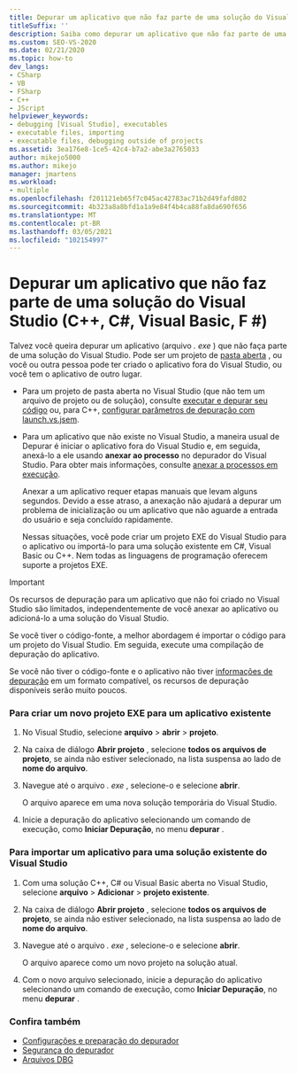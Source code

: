 ```yaml
---
title: Depurar um aplicativo que não faz parte de uma solução do Visual Studio
titleSuffix: ''
description: Saiba como depurar um aplicativo que não faz parte de uma solução do Visual Studio. Talvez você possa anexar o depurador do Visual Studio.
ms.custom: SEO-VS-2020
ms.date: 02/21/2020
ms.topic: how-to
dev_langs:
- CSharp
- VB
- FSharp
- C++
- JScript
helpviewer_keywords:
- debugging [Visual Studio], executables
- executable files, importing
- executable files, debugging outside of projects
ms.assetid: 3ea176e8-1ce5-42c4-b7a2-abe3a2765033
author: mikejo5000
ms.author: mikejo
manager: jmartens
ms.workload:
- multiple
ms.openlocfilehash: f201121eb65f7c045ac42783ac71b2d49fafd802
ms.sourcegitcommit: 4b323a8a8bfd1a1a9e84f4b4ca88fa8da690f656
ms.translationtype: MT
ms.contentlocale: pt-BR
ms.lasthandoff: 03/05/2021
ms.locfileid: "102154997"
---
```

# <a name="debug-an-app-that-isnt-part-of-a-visual-studio-solution-c-c-visual-basic-f"></a>Depurar um aplicativo que não faz parte de uma solução do Visual Studio (C++, C#, Visual Basic, F #)

Talvez você queira depurar um aplicativo (arquivo *. exe* ) que não faça parte de uma solução do Visual Studio. Pode ser um projeto de [pasta aberta](../ide/develop-code-in-visual-studio-without-projects-or-solutions.md) , ou você ou outra pessoa pode ter criado o aplicativo fora do Visual Studio, ou você tem o aplicativo de outro lugar.

- Para um projeto de pasta aberta no Visual Studio (que não tem um arquivo de projeto ou de solução), consulte [executar e depurar seu código](../ide/develop-code-in-visual-studio-without-projects-or-solutions.md#run-and-debug-your-code) ou, para C++, [configurar parâmetros de depuração com launch.vs.jsem](/cpp/build/open-folder-projects-cpp#configure-debugging-parameters-with-launchvsjson).

- Para um aplicativo que não existe no Visual Studio, a maneira usual de Depurar é iniciar o aplicativo fora do Visual Studio e, em seguida, anexá-lo a ele usando **anexar ao processo** no depurador do Visual Studio. Para obter mais informações, consulte [anexar a processos em execução](../debugger/attach-to-running-processes-with-the-visual-studio-debugger.md).

   Anexar a um aplicativo requer etapas manuais que levam alguns segundos. Devido a esse atraso, a anexação não ajudará a depurar um problema de inicialização ou um aplicativo que não aguarde a entrada do usuário e seja concluído rapidamente.

   Nessas situações, você pode criar um projeto EXE do Visual Studio para o aplicativo ou importá-lo para uma solução existente em C#, Visual Basic ou C++. Nem todas as linguagens de programação oferecem suporte a projetos EXE.

>[!IMPORTANT]
>Os recursos de depuração para um aplicativo que não foi criado no Visual Studio são limitados, independentemente de você anexar ao aplicativo ou adicioná-lo a uma solução do Visual Studio.
>
>Se você tiver o código-fonte, a melhor abordagem é importar o código para um projeto do Visual Studio. Em seguida, execute uma compilação de depuração do aplicativo.
>
>Se você não tiver o código-fonte e o aplicativo não tiver [informações de depuração](../debugger/how-to-set-debug-and-release-configurations.md) em um formato compatível, os recursos de depuração disponíveis serão muito poucos.

### <a name="to-create-a-new-exe-project-for-an-existing-app"></a>Para criar um novo projeto EXE para um aplicativo existente

1. No Visual Studio, selecione **arquivo**  >  **abrir**  >  **projeto**.

1. Na caixa de diálogo **Abrir projeto** , selecione **todos os arquivos de projeto**, se ainda não estiver selecionado, na lista suspensa ao lado de **nome do arquivo**.

1. Navegue até o arquivo *. exe* , selecione-o e selecione **abrir**.

   O arquivo aparece em uma nova solução temporária do Visual Studio.

1. Inicie a depuração do aplicativo selecionando um comando de execução, como **Iniciar Depuração**, no menu **depurar** .

### <a name="to-import-an-app-into-an-existing-visual-studio-solution"></a>Para importar um aplicativo para uma solução existente do Visual Studio

1. Com uma solução C++, C# ou Visual Basic aberta no Visual Studio, selecione **arquivo**  >  **Adicionar**  >  **projeto existente**.

1. Na caixa de diálogo **Abrir projeto** , selecione **todos os arquivos de projeto**, se ainda não estiver selecionado, na lista suspensa ao lado de **nome do arquivo**.

1. Navegue até o arquivo *. exe* , selecione-o e selecione **abrir**.

   O arquivo aparece como um novo projeto na solução atual.

1. Com o novo arquivo selecionado, inicie a depuração do aplicativo selecionando um comando de execução, como **Iniciar Depuração**, no menu **depurar** .

### <a name="see-also"></a>Confira também
- [Configurações e preparação do depurador](../debugger/debugger-settings-and-preparation.md)
- [Segurança do depurador](../debugger/debugger-security.md)
- [Arquivos DBG](/previous-versions/visualstudio/visual-studio-2010/da528y14(v=vs.100))
